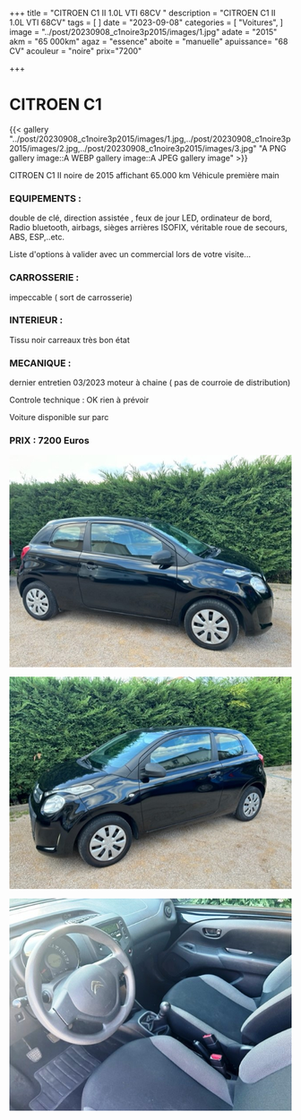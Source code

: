 +++
title = "CITROEN C1 II 1.0L VTI 68CV "
description = "CITROEN C1 II 1.0L VTI 68CV"
tags = [
]
date = "2023-09-08"
categories = [
    "Voitures",
]
image = "../post/20230908_c1noire3p2015/images/1.jpg"
adate = "2015"
akm = "65 000km"
agaz = "essence"
aboite = "manuelle"
apuissance= "68 CV"
acouleur = "noire"
prix="7200"

+++

# CITROEN C1

{{< gallery "../post/20230908_c1noire3p2015/images/1.jpg,../post/20230908_c1noire3p2015/images/2.jpg,../post/20230908_c1noire3p2015/images/3.jpg" "A PNG gallery image::A WEBP gallery image::A JPEG gallery image" >}}


CITROEN C1 II noire de 2015 affichant 65.000 km
Véhicule première main


### EQUIPEMENTS :
double de clé, direction assistée , feux de jour LED, ordinateur de bord, Radio bluetooth, airbags, sièges arrières ISOFIX, véritable roue de secours, ABS, ESP,..etc.

Liste d'options à valider avec un commercial lors de votre visite...


### CARROSSERIE :
impeccable ( sort de carrosserie)

### INTERIEUR :
Tissu noir carreaux très bon état

### MECANIQUE :
dernier entretien 03/2023
moteur à chaine ( pas de courroie de distribution)



Controle technique : OK
rien à prévoir


Voiture disponible sur parc


### PRIX : 7200 Euros


<!-- more -->


![](images/1.jpg)

![](images/2.jpg)

![](images/3.jpg)

